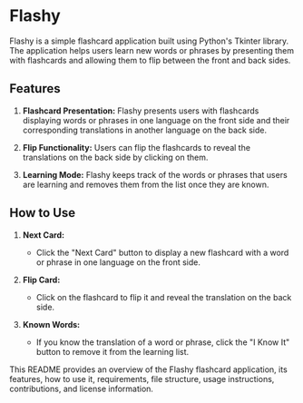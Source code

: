


# Flashy

Flashy is a simple flashcard application built using Python's Tkinter library. The application helps users learn new words or phrases by presenting them with flashcards and allowing them to flip between the front and back sides.

## Features

1. **Flashcard Presentation:** Flashy presents users with flashcards displaying words or phrases in one language on the front side and their corresponding translations in another language on the back side.

2. **Flip Functionality:** Users can flip the flashcards to reveal the translations on the back side by clicking on them.

3. **Learning Mode:** Flashy keeps track of the words or phrases that users are learning and removes them from the list once they are known.

## How to Use

1. **Next Card:**
   - Click the "Next Card" button to display a new flashcard with a word or phrase in one language on the front side.

2. **Flip Card:**
   - Click on the flashcard to flip it and reveal the translation on the back side.

3. **Known Words:**
   - If you know the translation of a word or phrase, click the "I Know It" button to remove it from the learning list.




This README provides an overview of the Flashy flashcard application, its features, how to use it, requirements, file structure, usage instructions, contributions, and license information.